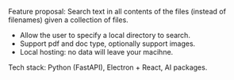 Feature proposal:
Search text in all contents of the files (instead of filenames) given a collection of files.
- Allow the user to specify a local directory to search.
- Support pdf and doc type, optionally support images.
- Local hosting: no data will leave your macihne.

Tech stack:
Python (FastAPI), Electron + React, AI packages.

